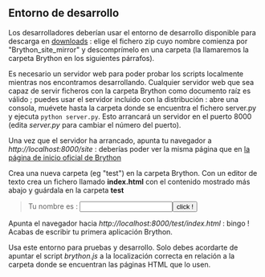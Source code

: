 Entorno de desarrollo
---------------------

Los desarrolladores deberían usar el entorno de desarrollo disponible para descarga en [downloads](https://github.com/PierreQuentel/brython/releases) : elige el fichero zip cuyo nombre comienza por "Brython\_site\_mirror" y descomprímelo en una carpeta (la llamaremos la carpeta Brython  en los siguientes párrafos).

Es necesario un servidor web para poder probar los scripts localmente mientras nos encontramos desarrollando. Cualquier servidor web que sea capaz de servir ficheros con la carpeta Brython como documento raíz es válido ; puedes usar el servidor incluido con la distribución : abre una consola, muévete hasta la carpeta donde se encuentra el fichero server.py y ejecuta `python server.py`. Esto arrancará un servidor en el puerto 8000 (edita _server.py_ para cambiar el número del puerto).

Una vez que el servidor ha arrancado, apunta tu navegador a _http://localhost:8000/site_ : deberías poder ver la misma página que en [la página de inicio oficial de Brython](http://www.brython.info)

Crea una nueva carpeta (eg "test") en la carpeta Brython. Con un editor de texto crea un fichero llamado __index.html__ con el contenido mostrado más abajo y guárdala en la carpeta __test__

>    <html>
>    <head>
>    <meta charset="iso-8859-1">
>    <script src="../src/brython.js"></script>
>    </head>
>    <body onLoad="brython()">
>    <script type="text/python">
>    from browser import document as doc
>    from browser import alert
>
>    def echo(ev):
>        alert("Hola %s !" %doc["zone"].value)
>
>    doc["echo"].bind('click', echo)
>    </script>
>    <p>Tu nombre es : <input id="zone"><button id="echo">click !</button>
>    </body>
>    </html>

Apunta el navegador hacia _http://localhost:8000/test/index.html_ : bingo ! Acabas de escribir tu primera aplicación Brython.

Usa este entorno para pruebas y desarrollo. Solo debes acordarte de apuntar el script _brython.js_ a la localización correcta en relación a la carpeta donde se encuentran las páginas HTML que lo usen.
